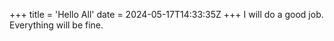 +++
title = 'Hello All'
date = 2024-05-17T14:33:35Z
+++
I will do a good job. Everything will be fine.